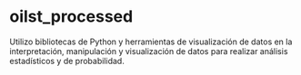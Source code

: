 # oilst_processed
Utilizo bibliotecas de Python y herramientas de visualización de datos en la interpretación, manipulación y visualización de datos para realizar análisis estadísticos y de probabilidad.
